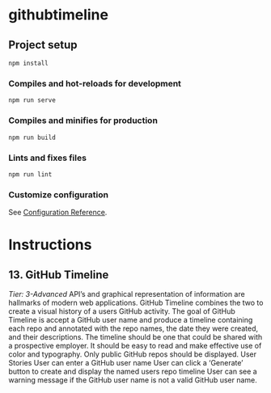 # githubtimeline

## Project setup
```
npm install
```

### Compiles and hot-reloads for development
```
npm run serve
```

### Compiles and minifies for production
```
npm run build
```

### Lints and fixes files
```
npm run lint
```

### Customize configuration
See [Configuration Reference](https://cli.vuejs.org/config/).

# Instructions
## 13. GitHub Timeline
*Tier: 3-Advanced*
API’s and graphical representation of information are hallmarks of modern web applications. GitHub Timeline combines the two to create a visual history of a users GitHub activity.
The goal of GitHub Timeline is accept a GitHub user name and produce a timeline containing each repo and annotated with the repo names, the date they were created, and their descriptions. The timeline should be one that could be shared with a prospective employer. It should be easy to read and make effective use of color and typography.
Only public GitHub repos should be displayed.
User Stories
User can enter a GitHub user name
User can click a ‘Generate’ button to create and display the named users repo timeline
User can see a warning message if the GitHub user name is not a valid GitHub user name.